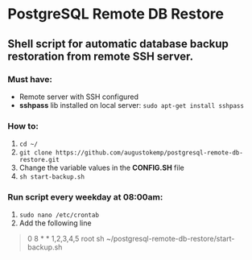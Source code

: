 # PostgreSQL Remote DB Restore
## Shell script for automatic database backup restoration from remote SSH server.

### Must have:
- Remote server with SSH configured
- **sshpass** lib installed on local server: ```sudo apt-get install sshpass```

### How to:
1. ```cd ~/```
2. ```git clone https://github.com/augustokemp/postgresql-remote-db-restore.git```
3. Change the variable values in the **CONFIG.SH** file
4. ```sh start-backup.sh```

### Run script every weekday at 08:00am:
1. ```sudo nano /etc/crontab```
2. Add the following line
> 0   8   * * 1,2,3,4,5   root    sh ~/postgresql-remote-db-restore/start-backup.sh
